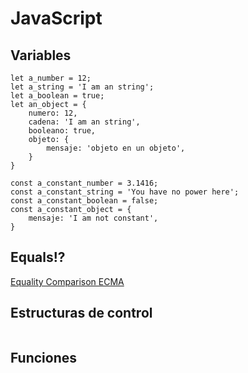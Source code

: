 # JavaScript

## Variables

```
let a_number = 12;
let a_string = 'I am an string';
let a_boolean = true;
let an_object = {
    numero: 12,
    cadena: 'I am an string',
    booleano: true,
    objeto: {
        mensaje: 'objeto en un objeto',
    }
}
```

```
const a_constant_number = 3.1416;
const a_constant_string = 'You have no power here';
const a_constant_boolean = false;
const a_constant_object = {
    mensaje: 'I am not constant',
}
```

## Equals!?

[Equality Comparison ECMA](https://261.ecma-international.org/5.1/#sec-11.9.3)

## Estructuras de control

```
```

## Funciones